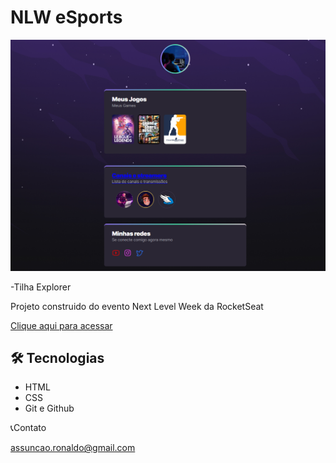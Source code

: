# NLW eSports

![preview](./.github/preview.png)

-Tilha Explorer

Projeto construido do evento Next Level Week da RocketSeat

[Clique aqui para acessar](https://ronaldodevbr.github.io/NLW-eSports/)

## 🛠 Tecnologias

- HTML
- CSS
- Git e Github

📞Contato

assuncao.ronaldo@gmail.com

